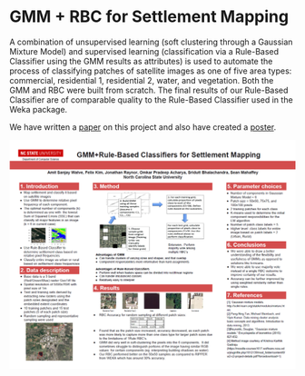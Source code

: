 # GMM + RBC for Settlement Mapping

A combination of unsupervised learning (soft clustering through a Gaussian Mixture Model) and supervised learning (classification via a Rule-Based Classifier using the GMM results as attributes) is used to automate the process of classifying patches of satellite images as one of five area types: commercial, residential 1, residential 2, water, and vegetation. Both the GMM and RBC were built from scratch. The final results of our Rule-Based Classifier are of comparable quality to the Rule-Based Classifier used in the Weka package.

We have written a [paper](/Documentation/Paper.pdf) on this project and also have created a [poster](/Documentation/Poster.png).
  
![Poster](/Documentation/Poster.png)
